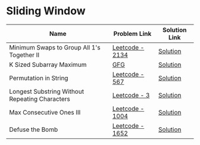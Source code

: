 # Sliding Window


| Name       | Problem Link                       | Solution Link                      |
|--------------------|------------------------------------|-----------------------------------|
| Minimum Swaps to Group All 1's Together II          | [Leetcode - 2134](https://leetcode.com/problems/minimum-swaps-to-group-all-1s-together-ii)                | [Solution](https://github.com/moinhameed27/Ultimate-DSA/blob/main/Sliding%20Window/Minimum%20Swaps%20to%20Group%20All%201's%20Together%20II.cpp)              |
| K Sized Subarray Maximum          | [GFG](https://www.geeksforgeeks.org/problems/maximum-of-all-subarrays-of-size-k3101/1)                | [Solution](https://github.com/moinhameed27/Ultimate-DSA/blob/main/Sliding%20Window/K%20Sized%20Subarray%20Maximum.cpp)              |
| Permutation in String          | [Leetcode - 567](https://leetcode.com/problems/permutation-in-string/description/)                | [Solution](https://github.com/moinhameed27/Ultimate-DSA/blob/main/Sliding%20Window/Permutation%20in%20String.cpp)              | 
| Longest Substring Without Repeating Characters          | [Leetcode - 3](https://leetcode.com/problems/longest-substring-without-repeating-characters/description/)                | [Solution](https://github.com/moinhameed27/Ultimate-DSA/blob/main/Sliding%20Window/Longest%20Substring%20Without%20Repeating%20Characters.cpp)              | 
| Max Consecutive Ones III          | [Leetcode - 1004](https://leetcode.com/problems/max-consecutive-ones-iii/description/)                | [Solution](https://github.com/moinhameed27/Ultimate-DSA/blob/main/Sliding%20Window/Max%20Consecutive%20Ones%20III.cpp)              | 
| Defuse the Bomb          | [Leetcode - 1652](https://leetcode.com/problems/defuse-the-bomb/description/)                | [Solution](https://github.com/moinhameed27/Ultimate-DSA/blob/main/Sliding%20Window/Defuse%20the%20Bomb.cpp)              | 
